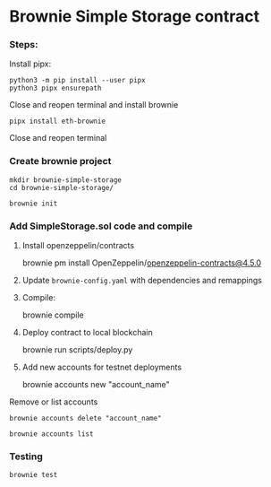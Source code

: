 # Brownie Simple Storage contract

### Steps:
Install pipx:

    python3 -m pip install --user pipx
    python3 pipx ensurepath

Close and reopen terminal and install brownie

    pipx install eth-brownie

Close and reopen terminal

### Create brownie project

    mkdir brownie-simple-storage
    cd brownie-simple-storage/

    brownie init

### Add SimpleStorage.sol code and compile
1. Install openzeppelin/contracts

    brownie pm install OpenZeppelin/openzeppelin-contracts@4.5.0

2. Update `brownie-config.yaml` with dependencies and remappings
   
3. Compile:

    brownie compile

4. Deploy contract to local blockchain

    brownie run scripts/deploy.py

5. Add new accounts for testnet deployments

    brownie accounts new "account_name"

Remove or list accounts

    brownie accounts delete "account_name"
    
    brownie accounts list

### Testing

    brownie test


